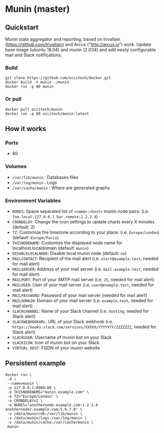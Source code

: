 # Munin (master)

## Quickstart
Munin stats aggregator and reporting, based on lrivallain (https://github.com/lrivallain) and Arcus ("http://arcus.io") work.
Update base image (ubuntu 18.04) and munin (2.034) and add easily configurable mail and Slack notifications.

### Build
	git clone https://github.com/occitech/docker.git
	docker build -t munin ./munin
	docker run -p 80 munin

### Or pull
	docker pull occitech/munin
	docker run -p 80 occitech/munin:latest

## How it works
### Ports
* 80

### Volumes
* `/var/lib/munin` : Databases files
* `/var/log/munin` : Logs
* `/var/cache/munin` : Where are generated graphs

### Environment Variables
* `NODES`: Space separated list of `<name>:<host>` munin node pairs. (i.e. `foo.local:127.0.0.1 bar.remote:1.2.3.4`)
* `CRONDELAY`: Change the cron settings to update charts every X minutes (default: 2)
* `TZ`: Customize the timezone according to your place: (i.e. `Europe/London`) (default: `Europe/Paris`)
* `THISNODENAME`: Customize the displayed node name for localhost.localdomain (default: `munin`)
* `DISABLELOCALNODE`: Disable local munin node (default: `no`)
* `MAILCONTACT`: Recipient of the mail alert (i.e. `alert@example.test`, needed for mail alert)
* `MAILSERVER`: Address of your mail server (i.e. `mail.example.test`, needed for mail alert)
* `MAILPORT`: Port of your SMTP mail server  (i.e. `25`, needed for mail alert)
* `MAILUSER`: User of your mail server  (i.e. `user@example.test`, needed for mail alert)
* `MAILPASSWORD`: Password of your mail server (needed for mail alert)
* `MAILDOMAIN`: Domain of your mail server (i.e. `example.test`, needed for mail alert)
* `SLACKCHANNEL`: Name of your Slack channel (i.e. `hosting`, needed for Slack alert)
* `SLACKWEBHOOKURL`: URL of your Slack webhook (i.e. `https://hooks.slack.com/services/XXXXX/YYYYYYY/ZZZZZZZ`, needed for Slack alert)
* `SLACKUSER`: Username of munin bot on your Slack
* `SLACKICON`: Icon of munin bot on your Slack
* `VIRTUAL_HOST`: FQDN of your munin website

## Persistent example
	docker run \
	 -d \
	 --name=munin \
	 -p 127.0.0.1:8080:80 \
	 -e THISNODENAME="munin.example.com" \
	 -e TZ="Europe/London" \
	 -e CRONDELAY=2 \
	 -e NODES="anothernode.example.com:1.2.3.4 anothernode2.example.com:5.6.7.8" \
	 -v /data/munin/db:/var/lib/munin \
	 -v /data/munin/logs:/var/log/munin \
	 -v /data/munin/cache:/var/cache/munin \
	 munin
